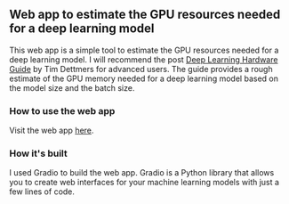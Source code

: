 ## Web app to estimate the GPU resources needed for a deep learning model
This web app is a simple tool to estimate the GPU resources needed for a deep learning model. 
I will recommend the post [Deep Learning Hardware Guide](https://timdettmers.com/2020/09/07/which-gpu-for-deep-learning/) by Tim Dettmers for advanced users.
The guide provides a rough estimate of the GPU memory needed for a deep learning model based on the model size and the batch size.

### How to use the web app
Visit the web app [here](#).

### How it's built
I used Gradio to build the web app. Gradio is a Python library that allows you to create web interfaces for your machine learning models with just a few lines of code.
